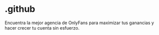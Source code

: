 # .github
Encuentra la mejor agencia de OnlyFans para maximizar tus ganancias y hacer crecer tu cuenta sin esfuerzo.
